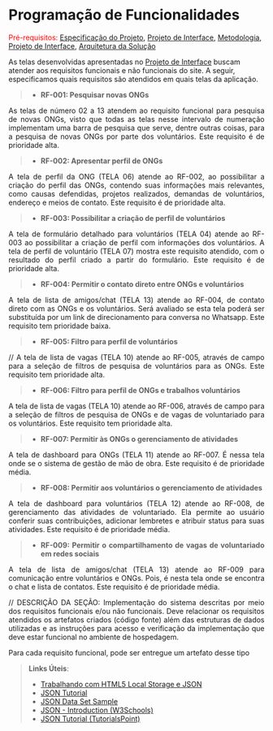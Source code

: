 # Programação de Funcionalidades

<span style="color:red">Pré-requisitos: <a href="2-Especificação do Projeto.md"> Especificação do Projeto</a></span>, <a href="04-Projeto de Interface.md"> Projeto de Interface</a>, <a href="4-Metodologia.md"> Metodologia</a>, <a href="3-Projeto de Interface.md"> Projeto de Interface</a>, <a href="5-Arquitetura da Solução.md"> Arquitetura da Solução</a>

As telas desenvolvidas apresentadas no <a href="04-Projeto de Interface.md"> Projeto de Interface</a> buscam atender aos requisitos funcionais e não funcionais do site. A seguir, especificamos quais requisitos são atendidos em quais telas da aplicação. 

>- **RF-001: Pesquisar novas ONGs**
<div align="justify"> 
 
As telas de número 02 a 13 atendem ao requisito funcional para pesquisa de novas ONGs, visto que todas as telas nesse intervalo de numeração implementam uma barra de pesquisa que serve, dentre outras coisas, para a pesquisa de novas ONGs por parte dos voluntários. Este requisito é de prioridade alta.
 
</div>

>- **RF-002: Apresentar perfil de ONGs**
<div align="justify"> 

A tela de perfil da ONG (TELA 06) atende ao RF-002, ao possibilitar a criação do perfil das ONGs, contendo suas informações mais relevantes, como causas defendidas, projetos realizados, demandas de voluntários, endereço e meios de contato. Este requisito é de prioridade alta.

>- **RF-003: Possibilitar a criação de perfil de voluntários**
<div align="justify">

A tela de formulário detalhado para voluntários (TELA 04) atende ao RF-003 ao possibilitar a criação de perfil com informações dos voluntários. A tela de perfil de voluntário (TELA 07) mostra este requisito atendido, com o resultado do perfil criado a partir do formulário. Este requisito é de prioridade alta.

>- **RF-004: Permitir o contato direto entre ONGs e voluntários**
<div align="justify"> 

A tela de lista de amigos/chat (TELA 13) atende ao RF-004, de contato direto com as ONGs e os voluntários. Será avaliado se esta tela poderá ser substituída por um link de direcionamento para conversa no Whatsapp. Este requisito tem prioridade baixa.

>- **RF-005: Filtro para perfil de voluntários**
<div align="justify"> 

// A tela de lista de vagas (TELA 10) atende ao RF-005, através de campo para a seleção de filtros de pesquisa de voluntários para as ONGs. Este requisito tem prioridade alta.

>- **RF-006: Filtro para perfil de ONGs e trabalhos voluntários**
<div align="justify"> 

A tela de lista de vagas (TELA 10) atende ao RF-006, através de campo para a seleção de filtros de pesquisa de ONGs e de vagas de voluntariado para os voluntários. Este requisito tem prioridade alta.

>- **RF-007: Permitir às ONGs o gerenciamento de atividades**
<div align="justify">
 
A tela de dashboard para ONGs (TELA 11) atende ao RF-007. É nessa tela onde se o sistema de gestão de mão de obra. Este requisito é de prioridade média.
 
</div>

>- **RF-008: Permitir aos voluntários o gerenciamento de atividades**
<div align="justify"> 

A tela de dashboard para voluntários (TELA 12) atende ao RF-008, de gerenciamento das atividades de voluntariado. Ela permite ao usuário conferir suas contribuições, adicionar lembretes e atribuir status para suas atividades. Este requisito é de prioridade média.

>- **RF-009: Permitir o compartilhamento de vagas de voluntariado em redes sociais**
<div align="justify"> 

A tela de lista de amigos/chat (TELA 13) atende ao RF-009 para comunicação entre voluntários e ONGs. Pois, é nesta tela onde se encontra o chat e lista de contatos. Este requisito é de prioridade média.

// DESCRIÇÃO DA SEÇÃO:
Implementação do sistema descritas por meio dos requisitos funcionais e/ou não funcionais. Deve relacionar os requisitos atendidos os artefatos criados (código fonte) além das estruturas de dados utilizadas e as instruções para acesso e verificação da implementação que deve estar funcional no ambiente de hospedagem.

Para cada requisito funcional, pode ser entregue um artefato desse tipo

> **Links Úteis**:
>
> - [Trabalhando com HTML5 Local Storage e JSON](https://www.devmedia.com.br/trabalhando-com-html5-local-storage-e-json/29045)
> - [JSON Tutorial](https://www.w3resource.com/JSON)
> - [JSON Data Set Sample](https://opensource.adobe.com/Spry/samples/data_region/JSONDataSetSample.html)
> - [JSON - Introduction (W3Schools)](https://www.w3schools.com/js/js_json_intro.asp)
> - [JSON Tutorial (TutorialsPoint)](https://www.tutorialspoint.com/json/index.htm)